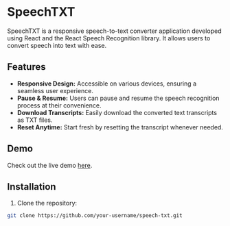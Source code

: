 # SpeechTXT

SpeechTXT is a responsive speech-to-text converter application developed using React and the React Speech Recognition library. It allows users to convert speech into text with ease.

## Features

- **Responsive Design:** Accessible on various devices, ensuring a seamless user experience.
- **Pause & Resume:** Users can pause and resume the speech recognition process at their convenience.
- **Download Transcripts:** Easily download the converted text transcripts as TXT files.
- **Reset Anytime:** Start fresh by resetting the transcript whenever needed.

## Demo

Check out the live demo [here](https://speech-txt-neon.vercel.app/).

## Installation

1. Clone the repository:

```bash
git clone https://github.com/your-username/speech-txt.git
